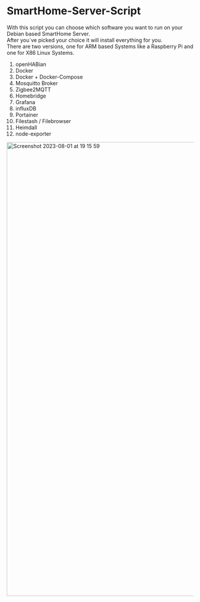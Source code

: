 # SmartHome-Server-Script
With this script you can choose which software you want to run on your Debian based SmartHome Server.  
After you´ve picked your choice it will install everything for you.  
There are two versions, one for ARM based Systems like a Raspberry Pi and one for X86 Linux Systems. 
1. openHABian
2. Docker
3. Docker + Docker-Compose
4. Mosquitto Broker
5. Zigbee2MQTT
6. Homebridge
7. Grafana
8. influxDB
9. Portainer
10. Filestash / Filebrowser
11. Heimdall
12. node-exporter

<img width="1221" alt="Screenshot 2023-08-01 at 19 15 59" src="https://github.com/BangerTech/SmartHome-Server-Script/assets/73241309/b945e4f0-f3f6-44cd-862e-9c22dcf0ab96">
